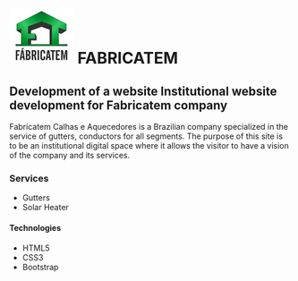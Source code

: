 # ![logo](https://github.com/FelipeFontouraBr/Fabricatem/blob/master/Web-Fabricatem/_img/logotip.jpg) FABRICATEM 
## Development of a website Institutional website development for Fabricatem company
Fabricatem Calhas e Aquecedores is a Brazilian company specialized in the service of gutters, conductors for all segments.
The purpose of this site is to be an institutional digital space where it allows the visitor to have a vision of the company and its services.

### Services

- Gutters
- Solar Heater

#### Technologies

- HTML5
- CSS3
- Bootstrap
